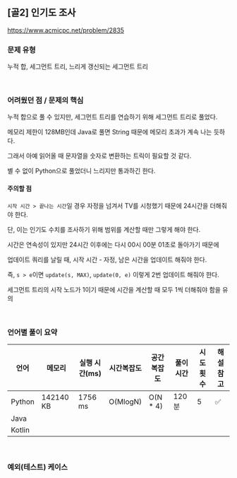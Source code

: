 ## [골2] 인기도 조사

https://www.acmicpc.net/problem/2835

### 문제 유형

누적 합, 세그먼트 트리, 느리게 갱신되는 세그먼트 트리

<br>

### 어려웠던 점 / 문제의 핵심

누적 합으로 풀 수 있지만, 세그먼트 트리를 연습하기 위해 세그먼트 트리로 풀었다.

메모리 제한이 128MB인데 Java로 풀면 String 때문에 메모리 초과가 계속 나는 듯하다.

그래서 아예 읽어올 때 문자열을 숫자로 변환하는 트릭이 필요할 것 같다.

별 수 없이 Python으로 풀었더니 느리지만 통과하긴 한다.

#### 주의할 점

`시작 시간 > 끝나는 시간`일 경우 자정을 넘겨서 TV를 시청했기 때문에 24시간을 더해줘야 한다.

단, 이는 인기도 수치를 조사하기 위해 범위를 계산할 때만 그렇게 해야 한다.

시간은 연속성이 있지만 24시간 이후에는 다시 00시 00분 01초로 돌아가기 때문에

업데이트 쿼리를 날릴 때, 시작 시간 - 자정, 남은 시간을 업데이트 해줘야 한다.

즉, `s > e`이면 `update(s, MAX)`, `update(0, e)` 이렇게 2번 업데이트 해줘야 한다.

세그먼트 트리의 시작 노드가 1이기 때문에 시간을 계산할 때 모두 1씩 더해줘야 함을 유의

<br>

### 언어별 풀이 요약

| 언어   | 메모리    | 실행 시간(ms) | 시간복잡도 | 공간복잡도 | 풀이 시간 | 시도 횟수 | 해설 참고          |
| ------ | --------- | ------------- | ---------- | ---------- | --------- | --------- | ------------------ |
| Python | 142140 KB | 1756 ms       | O(MlogN)   | O(N * 4)   | 120 분    | 5         | :white_check_mark: |
| Java   |           |               |            |            |           |           |                    |
| Kotlin |           |               |            |            |           |           |                    |

<br>

### 예외(테스트) 케이스

```
```

